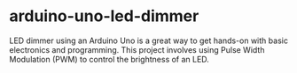 # arduino-uno-led-dimmer
LED dimmer using an Arduino Uno is a great way to get hands-on with basic electronics and programming. This project involves using Pulse Width Modulation (PWM) to control the brightness of an LED.
